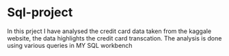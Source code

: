 # Sql-project
In this prject I have analysed the credit card data taken from the kaggale website, the data highlights the credit card transcation.
The analysis is done using various queries in MY SQL workbench 
